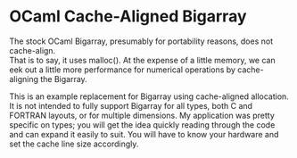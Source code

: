 # __OCaml Cache-Aligned Bigarray__

The stock OCaml Bigarray, presumably for portability reasons, does not cache-align.  
That is to say, it uses malloc().  At the expense of a little memory, we can 
eek out a little more performance for numerical operations by cache-aligning
the Bigarray.

This is an example replacement for Bigarray using cache-aligned allocation.  It 
is not intended to fully support Bigarray for all types, both C and FORTRAN
layouts, or for multiple dimensions.  My application was pretty specific on
types; you will get the idea quickly reading through the code and can expand it 
easily to suit.  You will have to know your hardware and set the cache line 
size accordingly.